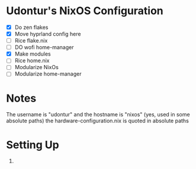 # Udontur's NixOS Configuration

- [x] Do zen flakes
- [x] Move hyprland config here
- [ ] Rice flake.nix 
- [ ] DO wofi home-manager
- [x] Make modules
- [ ] Rice home.nix
- [ ] Modularize NixOs
- [ ] Modularize home-manager

# Notes
The username is "udontur" and the hostname is "nixos" (yes, used in some absolute paths)
the hardware-configuration.nix is quoted in absolute paths

# Setting Up
1. 